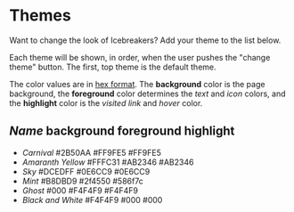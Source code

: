# Themes

Want to change the look of Icebreakers? Add your theme to the list below.

Each theme will be shown, in order, when the user pushes the "change theme" button. The first, top theme is the default theme.

The color values are in [hex format](https://en.wikipedia.org/wiki/Web_colors). The **background** color is the page background, the **foreground** color determines the _text_ and _icon_ colors, and the **highlight** color is the _visited link_ and _hover_ color.

## _Name_ background foreground highlight

* _Carnival_ #2B50AA #FF9FE5 #FF9FE5
* _Amaranth Yellow_ #FFFC31 #AB2346 #AB2346
* _Sky_ #DCEDFF #0E6CC9 #0E6CC9
* _Mint_ #B8DBD9 #2f4550 #586f7c
* _Ghost_ #000 #F4F4F9 #F4F4F9
* _Black and White_ #F4F4F9 #000 #000
